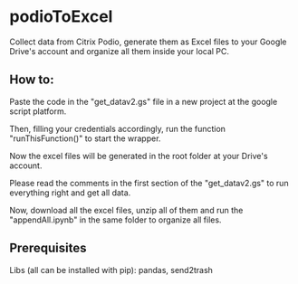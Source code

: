 # podioToExcel

Collect data from Citrix Podio, generate them as Excel files to your Google Drive's account and organize all them inside your local PC.

## How to:

Paste the code in the "get_datav2.gs" file in a new project at the google script platform.

Then, filling your credentials accordingly, run the function "runThisFunction()" to start the wrapper.

Now the excel files will be generated in the root folder at your Drive's account.

Please read the comments in the first section of the "get_datav2.gs" to run everything right and get all data.

Now, download all the excel files, unzip all of them and run the "appendAll.ipynb" in the same folder to organize all files.


## Prerequisites

Libs (all can be installed with pip):
  pandas,
  send2trash
